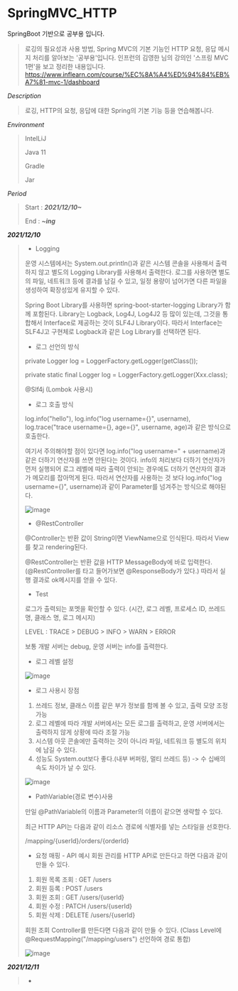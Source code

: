 # SpringMVC_HTTP

SpringBoot 기반으로 공부용 입니다.
> 로깅의 필요성과 사용 방법, Spring MVC의 기본 기능인 HTTP 요청, 응답 메시지 처리를 알아보는 '공부용'입니다.
> 인프런의 김영한 님의 강의인 '스프링 MVC 1편'을 보고 정리한 내용입니다.
> https://www.inflearn.com/course/%EC%8A%A4%ED%94%84%EB%A7%81-mvc-1/dashboard

*Description*

> 로깅, HTTP의 요청, 응답에 대한 Spring의 기본 기능 등을 연습해봅니다.

*Environment*

> IntelLiJ
> 
> Java 11
> 
> Gradle
>
> Jar
>
*Period*

> Start : ***2021/12/10~***
> 
> End : ***~ing***

***2021/12/10***
> * Logging
>
> 운영 시스템에서는 System.out.println()과 같은 시스템 콘솔을 사용해서 출력하지 않고 별도의 Logging Library를 사용해서 출력한다. 로그를 사용하면 별도의 파일, 네트워크 등에 결과를 남길 수 있고, 일정 용량이 넘어가면 다른 파일을 생성하여 확장성있게 유지할 수 있다. 
> 
> Spring Boot Library를 사용하면 spring-boot-starter-logging Library가 함께 포함된다. Library는 Logback, Log4J, Log4J2 등 많이 있는데, 그것을 통합해서 Interface로 제공하는 것이 SLF4J Library이다. 따라서 Interface는 SLF4J고 구현체로 Logback과 같은 Log Library를 선택하면 된다.
> 
> * 로그 선언의 방식
>
> private Logger log = LoggerFactory.getLogger(getClass());
> 
> private static final Logger log = LoggerFactory.getLogger(Xxx.class);
> 
> @Slf4j (Lombok 사용시)
> 
> * 로그 호출 방식
> 
> log.info("hello"), log.info("log username={}", username), log.trace("trace username={}, age={}", username, age)과 같은 방식으로 호출한다.
> 
> 여기서 주의해야할 점이 있다면 log.info("log username=" + username)과 같은 더하기 연산자를 쓰면 안된다는 것이다. info의 처리보다 더하기 연산자가 먼저 실행되어 로그 레벨에 따라 출력이 안되는 경우에도 더하기 연산자의 결과가 메모리를 잡아먹게 된다. 따라서 연산자를 사용하는 것 보다 log.info("log username={}", username)과 같이 Parameter를 넘겨주는 방식으로 해야된다.
> 
> ![image](https://user-images.githubusercontent.com/69206748/145516760-aeb1d393-4a3e-4108-93de-34d2c023d627.png)
>
> * @RestController
> 
> @Controller는 반환 값이 String이면 ViewName으로 인식된다. 따라서 View를 찾고 rendering된다.
>
> @RestController는 반환 값을 HTTP MessageBody에 바로 입력한다. (@RestController를 타고 들어가보면 @ResponseBody가 있다.) 따라서 실행 결과로 ok메시지를 얻을 수 있다.
> 
> * Test
> 
> 로그가 출력되는 포멧을 확인할 수 있다. (시간, 로그 레벨, 프로세스 ID, 쓰레드 명, 클래스 명, 로그 메시지)
>
> LEVEL : TRACE > DEBUG > INFO > WARN > ERROR
> 
> 보통 개발 서버는 debug, 운영 서버는 info를 출력한다.
>
> * 로그 레벨 설정
>
>![image](https://user-images.githubusercontent.com/69206748/145517196-1a524247-d043-4fcf-a49e-7f51bf5388db.png)
>
> * 로그 사용시 장점
> 
> 1. 쓰레드 정보, 클래스 이름 같은 부가 정보를 함께 볼 수 있고, 출력 모양 조정 가능
> 2. 로그 레벨에 따라 개발 서버에서는 모든 로그를 출력하고, 운영 서버에서는 출력하지 않게 상황에 따라 조절 가능
> 3. 시스템 아웃 콘솔에만 출력하는 것이 아니라 파일, 네트워크 등 별도의 위치에 남길 수 있다.
> 4. 성능도 System.out보다 좋다.(내부 버퍼링, 멀티 쓰레드 등) -> 수 십배의 속도 차이가 날 수 있다.
>
>
> ![image](https://user-images.githubusercontent.com/69206748/145672768-48d2e378-a889-4cfb-8790-d5f4b8c119b4.png)
>
> * PathVariable(경로 변수)사용
>
> 만일 @PathVariable의 이름과 Parameter의 이름이 같으면 생략할 수 있다.
>
> 최근 HTTP API는 다음과 같이 리소스 경로에 식별자를 넣는 스타일을 선호한다.
>
> /mapping/{userId}/orders/{orderId}
> 
> * 요청 매핑 - API 예시
> 회원 관리를 HTTP API로 만든다고 하면 다음과 같이 만들 수 있다.
>
> 1. 회원 목록 조회 : GET /users
> 2. 회원 등록 : POST /users
> 3. 회원 조회 : GET /users/{userId}
> 4. 회원 수정 : PATCH /users/{userId}
> 5. 회원 삭제 : DELETE /users/{userId}
> 
> 회원 조회 Controller를 만든다면 다음과 같이 만들 수 있다.
> (Class Level에 @RequestMapping("/mapping/users") 선언하여 경로 통합)
> 
> ![image](https://user-images.githubusercontent.com/69206748/145672959-3f76887e-a127-4ad9-b2db-c397d67181e8.png)
>
>
***2021/12/11***
> * 
>
